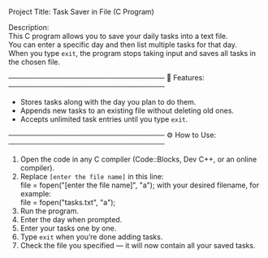 Project Title: Task Saver in File (C Program)

Description:  
  This C program allows you to save your daily tasks into a text file.  
  You can enter a specific day and then list multiple tasks for that day.  
  When you type `exit`, the program stops taking input and saves all tasks in the chosen file.

───────────────────────────────
🧠 Features:
───────────────────────────────
  - Stores tasks along with the day you plan to do them.  
  - Appends new tasks to an existing file without deleting old ones.  
  - Accepts unlimited task entries until you type `exit`.  

───────────────────────────────
⚙️ How to Use:
───────────────────────────────
1. Open the code in any C compiler (Code::Blocks, Dev C++, or an online compiler).  
2. Replace `[enter the file name]` in this line:  
   file = fopen("[enter the file name]", "a");
   with your desired filename, for example:  
   file = fopen("tasks.txt", "a");
3. Run the program.  
4. Enter the day when prompted.  
5. Enter your tasks one by one.  
6. Type `exit` when you’re done adding tasks.  
7. Check the file you specified — it will now contain all your saved tasks.  
